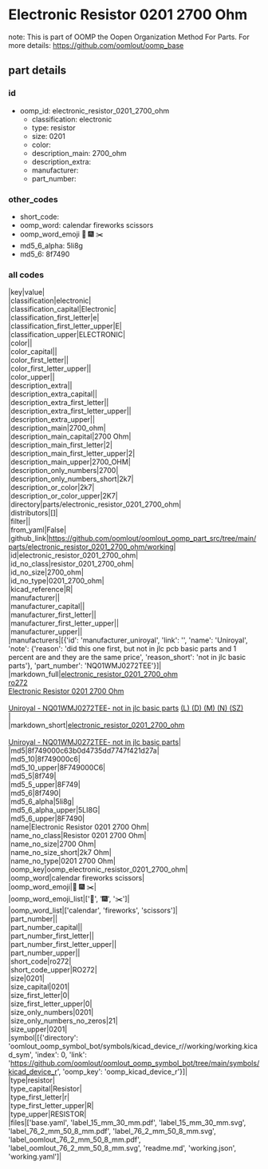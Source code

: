 # Electronic Resistor 0201 2700 Ohm  

note: This is part of OOMP the Oopen Organization Method For Parts. For more details: https://github.com/oomlout/oomp_base

##  part details





### id
* oomp_id: electronic_resistor_0201_2700_ohm
  * classification: electronic
  * type: resistor
  * size: 0201
  * color: 
  * description_main: 2700_ohm
  * description_extra: 
  * manufacturer: 
  * part_number: 

### other_codes
* short_code: 
* oomp_word: calendar fireworks scissors
* oomp_word_emoji :calendar: :fireworks: :scissors:
* md5_6_alpha: 5li8g
* md5_6: 8f7490

### all codes 
|key|value|  
|classification|electronic|  
|classification_capital|Electronic|  
|classification_first_letter|e|  
|classification_first_letter_upper|E|  
|classification_upper|ELECTRONIC|  
|color||  
|color_capital||  
|color_first_letter||  
|color_first_letter_upper||  
|color_upper||  
|description_extra||  
|description_extra_capital||  
|description_extra_first_letter||  
|description_extra_first_letter_upper||  
|description_extra_upper||  
|description_main|2700_ohm|  
|description_main_capital|2700 Ohm|  
|description_main_first_letter|2|  
|description_main_first_letter_upper|2|  
|description_main_upper|2700_OHM|  
|description_only_numbers|2700|  
|description_only_numbers_short|2k7|  
|description_or_color|2k7|  
|description_or_color_upper|2K7|  
|directory|parts/electronic_resistor_0201_2700_ohm|  
|distributors|[]|  
|filter||  
|from_yaml|False|  
|github_link|https://github.com/oomlout/oomlout_oomp_part_src/tree/main/parts/electronic_resistor_0201_2700_ohm/working|  
|id|electronic_resistor_0201_2700_ohm|  
|id_no_class|resistor_0201_2700_ohm|  
|id_no_size|2700_ohm|  
|id_no_type|0201_2700_ohm|  
|kicad_reference|R|  
|manufacturer||  
|manufacturer_capital||  
|manufacturer_first_letter||  
|manufacturer_first_letter_upper||  
|manufacturer_upper||  
|manufacturers|[{'id': 'manufacturer_uniroyal', 'link': '', 'name': 'Uniroyal', 'note': {'reason': 'did this one first, but not in jlc pcb basic parts and 1 percent are and they are the same price', 'reason_short': 'not in jlc basic parts'}, 'part_number': 'NQ01WMJ0272TEE'}]|  
|markdown_full|[electronic_resistor_0201_2700_ohm](https://github.com/oomlout/oomlout_oomp_part_src/tree/main/parts/electronic_resistor_0201_2700_ohm/working)<br>[ro272](https://github.com/oomlout/oomlout_oomp_part_src/tree/main/parts/electronic_resistor_0201_2700_ohm/working)<br>[Electronic Resistor 0201 2700 Ohm](https://github.com/oomlout/oomlout_oomp_part_src/tree/main/parts/electronic_resistor_0201_2700_ohm/working)<br><br>[Uniroyal - NQ01WMJ0272TEE- not in jlc basic parts]() [(L)  ](https://www.lcsc.com/search?q=NQ01WMJ0272TEE)[(D)  ](https://www.digikey.com/en/products?keywords=NQ01WMJ0272TEE)[(M)  ](https://www.mouser.com/Search/Refine?Keyword=NQ01WMJ0272TEE)[(N)  ](https://www.newark.com/search?st=NQ01WMJ0272TEE)[(SZ)  ](https://so.szlcsc.com/global.html?k=NQ01WMJ0272TEE)<br>|  
|markdown_short|[electronic_resistor_0201_2700_ohm](https://github.com/oomlout/oomlout_oomp_part_src/tree/main/parts/electronic_resistor_0201_2700_ohm/working)<br><br>[Uniroyal - NQ01WMJ0272TEE- not in jlc basic parts]()|  
|md5|8f749000c63b0d4735dd7747f421d27a|  
|md5_10|8f749000c6|  
|md5_10_upper|8F749000C6|  
|md5_5|8f749|  
|md5_5_upper|8F749|  
|md5_6|8f7490|  
|md5_6_alpha|5li8g|  
|md5_6_alpha_upper|5LI8G|  
|md5_6_upper|8F7490|  
|name|Electronic Resistor 0201 2700 Ohm|  
|name_no_class|Resistor 0201 2700 Ohm|  
|name_no_size|2700 Ohm|  
|name_no_size_short|2k7 Ohm|  
|name_no_type|0201 2700 Ohm|  
|oomp_key|oomp_electronic_resistor_0201_2700_ohm|  
|oomp_word|calendar fireworks scissors|  
|oomp_word_emoji|:calendar: :fireworks: :scissors:|  
|oomp_word_emoji_list|[':calendar:', ':fireworks:', ':scissors:']|  
|oomp_word_list|['calendar', 'fireworks', 'scissors']|  
|part_number||  
|part_number_capital||  
|part_number_first_letter||  
|part_number_first_letter_upper||  
|part_number_upper||  
|short_code|ro272|  
|short_code_upper|RO272|  
|size|0201|  
|size_capital|0201|  
|size_first_letter|0|  
|size_first_letter_upper|0|  
|size_only_numbers|0201|  
|size_only_numbers_no_zeros|21|  
|size_upper|0201|  
|symbol|[{'directory': 'oomlout_oomp_symbol_bot/symbols/kicad_device_r//working/working.kicad_sym', 'index': 0, 'link': 'https://github.com/oomlout/oomlout_oomp_symbol_bot/tree/main/symbols/kicad_device_r', 'oomp_key': 'oomp_kicad_device_r'}]|  
|type|resistor|  
|type_capital|Resistor|  
|type_first_letter|r|  
|type_first_letter_upper|R|  
|type_upper|RESISTOR|  
|files|['base.yaml', 'label_15_mm_30_mm.pdf', 'label_15_mm_30_mm.svg', 'label_76_2_mm_50_8_mm.pdf', 'label_76_2_mm_50_8_mm.svg', 'label_oomlout_76_2_mm_50_8_mm.pdf', 'label_oomlout_76_2_mm_50_8_mm.svg', 'readme.md', 'working.json', 'working.yaml']|  
